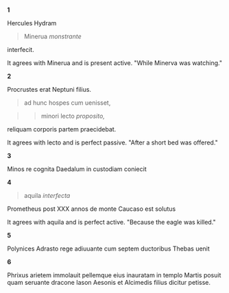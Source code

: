 **1**

Hercules Hydram

> Minerua *monstrante*

interfecit.

It agrees with Minerua and is present active. "While Minerva was watching."

**2**

Procrustes erat Neptuni filius.

> ad hunc hospes cum uenisset,

>> minori lecto *proposito,*

reliquam corporis partem praecidebat.

It agrees with lecto and is perfect passive. "After a short bed was offered."

**3**

Minos re cognita Daedalum in custodiam coniecit

**4**

> aquila *interfecta*

Prometheus post ⅩⅩⅩ annos de monte Caucaso est solutus

It agrees with aquila and is perfect active. "Because the eagle was killed."

**5**

Polynices Adrasto rege adiuuante cum septem ductoribus Thebas uenit

**6**

Phrixus arietem immolauit pellemque eius inauratam in templo Martis posuit quam seruante dracone Iason Aesonis et Alcimedis filius dicitur petisse.
